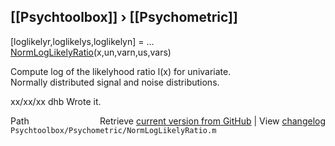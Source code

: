 ## [[Psychtoolbox]] &#8250; [[Psychometric]]

[loglikelyr,loglikelys,loglikelyn] = ...  
  [NormLogLikelyRatio](NormLogLikelyRatio)(x,un,varn,us,vars)  
  
Compute log of the likelyhood ratio l(x) for univariate.  
Normally distributed signal and noise distributions.   
  
xx/xx/xx  dhb  Wrote it.  




<div class="code_header" style="text-align:right;">
  <span style="float:left;">Path&nbsp;&nbsp;</span> <span class="counter">Retrieve <a href=
  "https://raw.github.com/Psychtoolbox-3/Psychtoolbox-3/beta/Psychtoolbox/Psychometric/NormLogLikelyRatio.m">current version from GitHub</a> | View <a href=
  "https://github.com/Psychtoolbox-3/Psychtoolbox-3/commits/beta/Psychtoolbox/Psychometric/NormLogLikelyRatio.m">changelog</a></span>
</div>
<div class="code">
  <code>Psychtoolbox/Psychometric/NormLogLikelyRatio.m</code>
</div>

